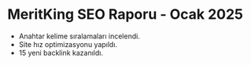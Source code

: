 # MeritKing SEO Raporu - Ocak 2025
- Anahtar kelime sıralamaları incelendi.
- Site hız optimizasyonu yapıldı.
- 15 yeni backlink kazanıldı.
